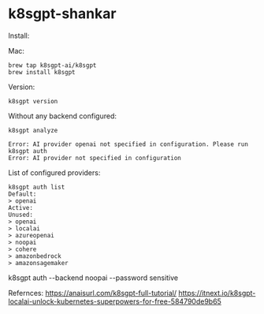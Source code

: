# k8sgpt-shankar


Install:

Mac:

```
brew tap k8sgpt-ai/k8sgpt
brew install k8sgpt
```

Version:

```
k8sgpt version
```

Without any backend  configured:

```
k8sgpt analyze   

Error: AI provider openai not specified in configuration. Please run k8sgpt auth
Error: AI provider not specified in configuration
```

List of configured providers:

```
k8sgpt auth list                                 
Default: 
> openai
Active: 
Unused: 
> openai
> localai
> azureopenai
> noopai
> cohere
> amazonbedrock
> amazonsagemaker
```

k8sgpt auth --backend noopai --password sensitive


Refernces:
https://anaisurl.com/k8sgpt-full-tutorial/
https://itnext.io/k8sgpt-localai-unlock-kubernetes-superpowers-for-free-584790de9b65
